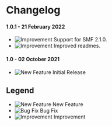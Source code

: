 # Changelog

#### 1.0.1 - 21 February 2022
- ![Improvement](https://smftricks.com/assets/changelog/tag--pencil.png) Support for SMF 2.1.0.
- ![Improvement](https://smftricks.com/assets/changelog/tag--pencil.png) Improved readmes.

#### 1.0 - 02 October 2021
- ![New Feature](https://smftricks.com/assets/changelog/tag--plus.png) Initial Release

## Legend
- ![New Feature](https://smftricks.com/assets/changelog/tag--plus.png) New Feature
- ![Bug Fix](https://smftricks.com/assets/changelog/bug--minus.png) Bug Fix
- ![Improvement](https://smftricks.com/assets/changelog/tag--pencil.png) Improvement